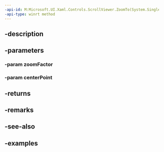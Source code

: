```yaml
---
-api-id: M:Microsoft.UI.Xaml.Controls.ScrollViewer.ZoomTo(System.Single,Windows.Foundation.IReference{Windows.Foundation.Numerics.Vector2})
-api-type: winrt method
---
```


## -description

## -parameters

### -param zoomFactor

### -param centerPoint

## -returns

## -remarks

## -see-also

## -examples

